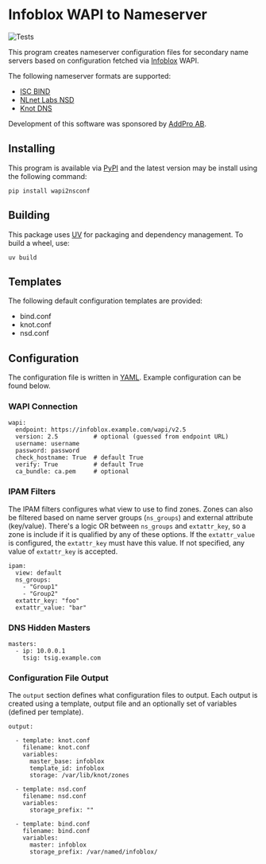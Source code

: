 # Infoblox WAPI to Nameserver

![Tests](https://github.com/kirei/wapi2nsconf/workflows/Tests/badge.svg)

This program creates nameserver configuration files for secondary name servers
based on configuration fetched via [Infoblox](https://www.infoblox.com/) WAPI.

The following nameserver formats are supported:

- [ISC BIND](https://www.isc.org/bind/)
- [NLnet Labs NSD](https://www.nlnetlabs.nl/projects/nsd/)
- [Knot DNS](https://www.knot-dns.cz/)


Development of this software was sponsored by [AddPro AB](https://addpro.se/).


## Installing

This program is available via [PyPI](https://pypi.org/) and the latest version may be install using the following command:

    pip install wapi2nsconf


## Building

This package uses [UV](https://docs.astral.sh/uv/) for packaging and dependency management. To build a wheel, use:

    uv build


## Templates

The following default configuration templates are provided:

- bind.conf
- knot.conf
- nsd.conf

## Configuration

The configuration file is written in [YAML](https://yaml.org/). Example configuration can be found below.

### WAPI Connection

    wapi:
      endpoint: https://infoblox.example.com/wapi/v2.5
      version: 2.5          # optional (guessed from endpoint URL)
      username: username
      password: password
      check_hostname: True  # default True
      verify: True          # default True
      ca_bundle: ca.pem     # optional

### IPAM Filters

The IPAM filters configures what view to use to find zones. Zones can also be filtered based on name server groups (`ns_groups`) and external attribute (key/value). There's a logic OR between `ns_groups` and `extattr_key`, so a zone is include if it is qualified by any of these options. If the `extattr_value` is configured, the `extattr_key` must have this value. If not specified, any value of `extattr_key` is accepted.

    ipam:
      view: default
      ns_groups:
        - "Group1"
        - "Group2"
      extattr_key: "foo"
      extattr_value: "bar"

### DNS Hidden Masters

    masters:
      - ip: 10.0.0.1
        tsig: tsig.example.com

### Configuration File Output

The `output` section defines what configuration files to output. Each output is created using a template, output file and an optionally set of variables (defined per template).

    output:

      - template: knot.conf
        filename: knot.conf
        variables:
          master_base: infoblox
          template_id: infoblox
          storage: /var/lib/knot/zones

      - template: nsd.conf
        filename: nsd.conf
        variables:
          storage_prefix: ""

      - template: bind.conf
        filename: bind.conf
        variables:
          master: infoblox
          storage_prefix: /var/named/infoblox/
